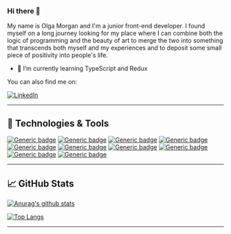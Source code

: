 ### Hi there 👋

<!--
scripka/scripka** is a ✨ _special_ ✨ repository because its `README.md` (this file) appears on your GitHub profile.

Here are some ideas to get you started:

- 🔭 I’m currently working on ...
- 🌱 I’m currently learning ...
- 👯 I’m looking to collaborate on ...
- 🤔 I’m looking for help with ...
- 💬 Ask me about ...
- 📫 How to reach me: ...
- 😄 Pronouns: ...
- ⚡ Fun fact: ...
![](https://media.giphy.com/media/WNg4XV5VIsLfy/giphy.gif)
-->

My name is Olga Morgan and I'm a junior front-end developer. I found myself on a long journey looking for my place where I can 
combine both the logic of programming and the beauty of art to merge the two into something that transcends both myself and my experiences and to deposit some small piece of positivity into people's life.

- 🌱 I’m currently learning TypeScript and Redux

<p align="center">

You can also find me on: 

[![LinkedIn][2.2]][2]

</p>

[2.2]: https://user-images.githubusercontent.com/66269306/102413242-dc236300-3fb1-11eb-9b77-183f98dd506c.png (LinkedIn icon without padding)

[2]: https://www.linkedin.com/in/olgamorgan/


---

## &#128295; Technologies  & Tools

[![Generic badge](https://img.shields.io/badge/-JavaScript-blue)](https://shields.io/)
[![Generic badge](https://img.shields.io/badge/-React-blue)](https://shields.io/)
[![Generic badge](https://img.shields.io/badge/-Redux-blue)](https://shields.io/)
[![Generic badge](https://img.shields.io/badge/-TypeScript-blue)](https://shields.io/)
[![Generic badge](https://img.shields.io/badge/-HTML5-blue)](https://shields.io/)
[![Generic badge](https://img.shields.io/badge/-CSS/Sass-green)](https://shields.io/)
[![Generic badge](https://img.shields.io/badge/-Cypress-lightgrey)](https://shields.io/)
[![Generic badge](https://img.shields.io/badge/-Chai-lightgrey)](https://shields.io/)
[![Generic badge](https://img.shields.io/badge/-Mocha-lightgrey)](https://shields.io/)
[![Generic badge](https://img.shields.io/badge/-Jest-lightgrey)](https://shields.io/)

---

## &#128200; GitHub Stats

[![Anurag's github stats](https://github-readme-stats.vercel.app/api?username=scripka&theme=dracula&show_icons=true)](https://github.com/anuraghazra/github-readme-stats)


[![Top Langs](https://github-readme-stats.vercel.app/api/top-langs/?username=scripka&theme=dracula&show_icons=true&layout=compact)](https://github.com/anuraghazra/github-readme-stats)


---
